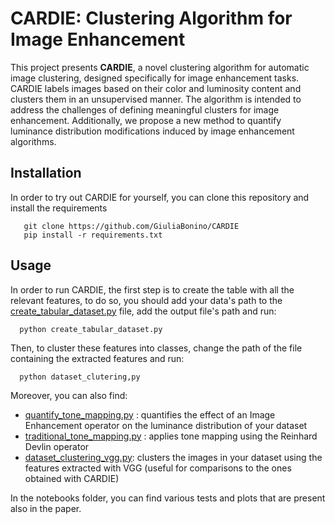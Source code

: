 # CARDIE: Clustering Algorithm for Image Enhancement

This project presents **CARDIE**, a novel clustering algorithm for automatic image clustering, designed specifically for image enhancement tasks. CARDIE labels images based on their color and luminosity content and clusters them in an unsupervised manner. The algorithm is intended to address the challenges of defining meaningful clusters for image enhancement. Additionally, we propose a new method to quantify luminance distribution modifications induced by image enhancement algorithms.

## Installation

In order to try out CARDIE for yourself, you can clone this repository and install the requirements
```
   git clone https://github.com/GiuliaBonino/CARDIE
   pip install -r requirements.txt
```
## Usage
In order to run CARDIE, the first step is to create the table with all the relevant features, to do so, you should add your data's path to the [create_tabular_dataset.py](https://github.com/GiuliaBonino/CARDIE/create_tabular_dataset.py) file, add the output file's path and run:
```
  python create_tabular_dataset.py
```
Then, to cluster these features into classes, change the path of the file containing the extracted features and run:
```
  python dataset_clutering,py
```
Moreover, you can also find:
- [quantify_tone_mapping.py](https://github.com/GiuliaBonino/CARDIE/quantify_tone_mapping.py) : quantifies the effect of an Image Enhancement operator on the luminance distribution of your dataset 
- [traditional_tone_mapping.py](https://github.com/GiuliaBonino/CARDIE/traditional_tone_mapping.py) : applies tone mapping using the Reinhard Devlin operator
- [dataset_clustering_vgg.py](https://github.com/GiuliaBonino/CARDIE/dataset_clustering_vgg.py): clusters the images in your dataset using the features extracted with VGG (useful for comparisons to the ones obtained with CARDIE)

In the notebooks folder, you can find various tests and plots that are present also in the paper.
   
